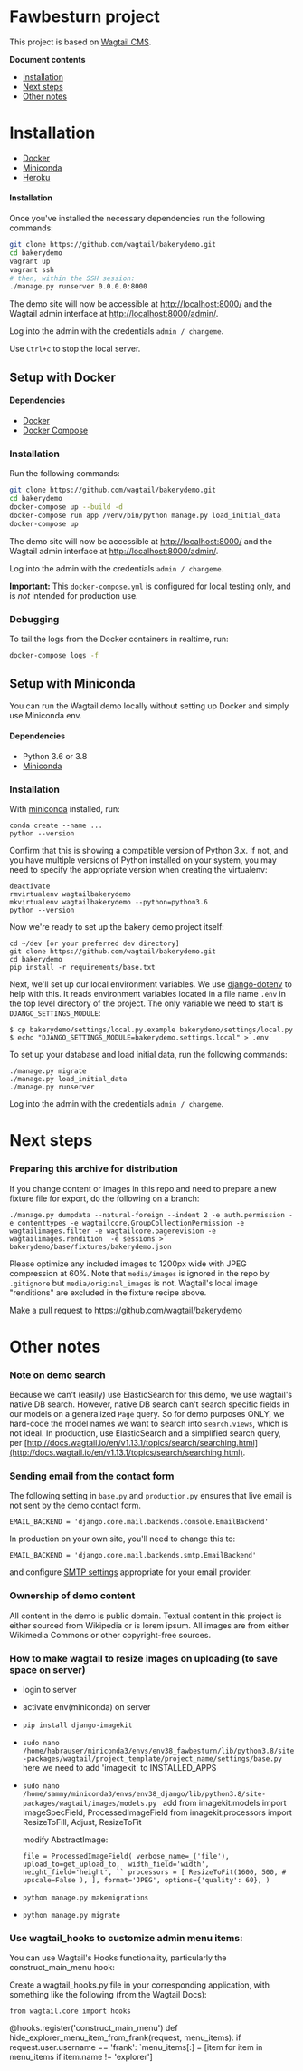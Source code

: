 Fawbesturn project
=======================

This project is based on [Wagtail CMS](https://github.com/wagtail/wagtail).

**Document contents**

- [Installation](#installation)
- [Next steps](#next-steps)
- [Other notes](#other-notes)

# Installation


- [Docker](#setup-with-docker)
- [Miniconda](#setup-with-virtualenv)
- [Heroku](#deploy-to-heroku)


#### Installation
Once you've installed the necessary dependencies run the following commands:

```bash
git clone https://github.com/wagtail/bakerydemo.git
cd bakerydemo
vagrant up
vagrant ssh
# then, within the SSH session:
./manage.py runserver 0.0.0.0:8000
```

The demo site will now be accessible at [http://localhost:8000/](http://localhost:8000/) and the Wagtail admin
interface at [http://localhost:8000/admin/](http://localhost:8000/admin/).

Log into the admin with the credentials ``admin / changeme``.

Use `Ctrl+c` to stop the local server.

Setup with Docker
-----------------

#### Dependencies
* [Docker](https://docs.docker.com/engine/installation/)
* [Docker Compose](https://docs.docker.com/compose/install/)

### Installation
Run the following commands:

```bash
git clone https://github.com/wagtail/bakerydemo.git
cd bakerydemo
docker-compose up --build -d
docker-compose run app /venv/bin/python manage.py load_initial_data
docker-compose up
```

The demo site will now be accessible at [http://localhost:8000/](http://localhost:8000/) and the Wagtail admin
interface at [http://localhost:8000/admin/](http://localhost:8000/admin/).

Log into the admin with the credentials ``admin / changeme``.

**Important:** This `docker-compose.yml` is configured for local testing only, and is _not_ intended for production use.

### Debugging
To tail the logs from the Docker containers in realtime, run:

```bash
docker-compose logs -f
```

Setup with Miniconda
---------------------
You can run the Wagtail demo locally without setting up Docker and simply use Miniconda env.

#### Dependencies
* Python 3.6 or 3.8
* [Miniconda](https://virtualenv.pypa.io/en/stable/installation/)

### Installation

With [miniconda](https://virtualenvwrapper.readthedocs.io/en/latest/)
installed, run:

    conda create --name ...
    python --version

Confirm that this is showing a compatible version of Python 3.x. If not, and you have multiple versions of Python installed on your system, you may need to specify the appropriate version when creating the virtualenv:

    deactivate
    rmvirtualenv wagtailbakerydemo
    mkvirtualenv wagtailbakerydemo --python=python3.6
    python --version

Now we're ready to set up the bakery demo project itself:

    cd ~/dev [or your preferred dev directory]
    git clone https://github.com/wagtail/bakerydemo.git
    cd bakerydemo
    pip install -r requirements/base.txt

Next, we'll set up our local environment variables. We use [django-dotenv](https://github.com/jpadilla/django-dotenv)
to help with this. It reads environment variables located in a file name `.env` in the top level directory of the project. The only variable we need to start is `DJANGO_SETTINGS_MODULE`:

    $ cp bakerydemo/settings/local.py.example bakerydemo/settings/local.py
    $ echo "DJANGO_SETTINGS_MODULE=bakerydemo.settings.local" > .env

To set up your database and load initial data, run the following commands:

    ./manage.py migrate
    ./manage.py load_initial_data
    ./manage.py runserver

Log into the admin with the credentials ``admin / changeme``.

# Next steps


### Preparing this archive for distribution

If you change content or images in this repo and need to prepare a new fixture file for export, do the following on a branch:

`./manage.py dumpdata --natural-foreign --indent 2 -e auth.permission -e contenttypes -e wagtailcore.GroupCollectionPermission -e wagtailimages.filter -e wagtailcore.pagerevision -e wagtailimages.rendition  -e sessions > bakerydemo/base/fixtures/bakerydemo.json`

Please optimize any included images to 1200px wide with JPEG compression at 60%. Note that `media/images` is ignored in the repo by `.gitignore` but `media/original_images` is not. Wagtail's local image "renditions" are excluded in the fixture recipe above.

Make a pull request to https://github.com/wagtail/bakerydemo

# Other notes

### Note on demo search

Because we can't (easily) use ElasticSearch for this demo, we use wagtail's native DB search.
However, native DB search can't search specific fields in our models on a generalized `Page` query.
So for demo purposes ONLY, we hard-code the model names we want to search into `search.views`, which is
not ideal. In production, use ElasticSearch and a simplified search query, per
[http://docs.wagtail.io/en/v1.13.1/topics/search/searching.html](http://docs.wagtail.io/en/v1.13.1/topics/search/searching.html).

### Sending email from the contact form

The following setting in `base.py` and `production.py` ensures that live email is not sent by the demo contact form.

`EMAIL_BACKEND = 'django.core.mail.backends.console.EmailBackend'`

In production on your own site, you'll need to change this to:

`EMAIL_BACKEND = 'django.core.mail.backends.smtp.EmailBackend'`

and configure [SMTP settings](https://docs.djangoproject.com/en/1.10/topics/email/#smtp-backend) appropriate for your email provider.

### Ownership of demo content

All content in the demo is public domain. Textual content in this project is either sourced from Wikipedia or is lorem ipsum. All images are from either Wikimedia Commons or other copyright-free sources.


### How to make wagtail to resize images on uploading (to save space on server)

- login to server
- activate env(miniconda) on server
- `pip install django-imagekit`
- `sudo nano /home/habrauser/miniconda3/envs/env38_fawbesturn/lib/python3.8/site-packages/wagtail/project_template/project_name/settings/base.py`
  here we need to add 'imagekit' to INSTALLED_APPS
  
- `sudo nano /home/sammy/miniconda3/envs/env38_django/lib/python3.8/site-packages/wagtail/images/models.py `
  add 
     from imagekit.models import ImageSpecField, ProcessedImageField
     from imagekit.processors import ResizeToFill, Adjust, ResizeToFit
     
  modify AbstractImage:
  
    `file = ProcessedImageField(
        verbose_name=_('file'), 
        upload_to=get_upload_to, 
        width_field='width', 
        height_field='height',
        ``
        processors = [
                     ResizeToFit(1600, 500,
                                 # upscale=False
                                 ),
                 ],
        format='JPEG',
        options={'quality': 60},
    )`
    
- `python manage.py makemigrations`
- `python manage.py migrate`
  
  
  
  
  
### Use wagtail_hooks to customize admin menu items:

You can use Wagtail's Hooks functionality, particularly the construct_main_menu hook:

Create a wagtail_hooks.py file in your corresponding application, with something like the following (from the Wagtail Docs):

`from wagtail.core import hooks`

@hooks.register('construct_main_menu')
def hide_explorer_menu_item_from_frank(request, menu_items):
  if request.user.username == 'frank':
    `menu_items[:] = [item for item in menu_items if item.name != 'explorer']

  